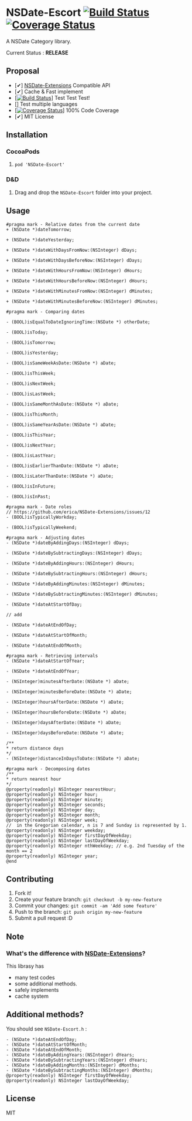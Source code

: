 # NSDate-Escort [![Build Status](https://travis-ci.org/azu/NSDate-Escort.png?branch=master)](https://travis-ci.org/azu/NSDate-Escort) [![Coverage Status](https://coveralls.io/repos/azu/NSDate-Escort/badge.png?branch=master)](https://coveralls.io/r/azu/NSDate-Escort?branch=master)

A NSDate Category library.

Current Status : **RELEASE**

## Proposal

- [✔] [NSDate-Extensions](https://github.com/erica/NSDate-Extensions "NSDate-Extensions") Compatible API
- [✔] Cache & Fast implement
- [[![Build Status](https://travis-ci.org/azu/NSDate-Escort.png?branch=master)](https://travis-ci.org/azu/NSDate-Escort)] Test Test Test!
- [] Test multiple languages
- [[![Coverage Status](https://coveralls.io/repos/azu/NSDate-Escort/badge.png?branch=master)](https://coveralls.io/r/azu/NSDate-Escort?branch=master)] 100% Code Coverage
- [✔] MIT License

## Installation

### CocoaPods

1. ``pod 'NSDate-Escort'``

### D&D

1. Drag and drop the `NSDate-Escort` folder into your project.

## Usage

``` objc
#pragma mark - Relative dates from the current date
+ (NSDate *)dateTomorrow;

+ (NSDate *)dateYesterday;

+ (NSDate *)dateWithDaysFromNow:(NSInteger) dDays;

+ (NSDate *)dateWithDaysBeforeNow:(NSInteger) dDays;

+ (NSDate *)dateWithHoursFromNow:(NSInteger) dHours;

+ (NSDate *)dateWithHoursBeforeNow:(NSInteger) dHours;

+ (NSDate *)dateWithMinutesFromNow:(NSInteger) dMinutes;

+ (NSDate *)dateWithMinutesBeforeNow:(NSInteger) dMinutes;

#pragma mark - Comparing dates

- (BOOL)isEqualToDateIgnoringTime:(NSDate *) otherDate;

- (BOOL)isToday;

- (BOOL)isTomorrow;

- (BOOL)isYesterday;

- (BOOL)isSameWeekAsDate:(NSDate *) aDate;

- (BOOL)isThisWeek;

- (BOOL)isNextWeek;

- (BOOL)isLastWeek;

- (BOOL)isSameMonthAsDate:(NSDate *) aDate;

- (BOOL)isThisMonth;

- (BOOL)isSameYearAsDate:(NSDate *) aDate;

- (BOOL)isThisYear;

- (BOOL)isNextYear;

- (BOOL)isLastYear;

- (BOOL)isEarlierThanDate:(NSDate *) aDate;

- (BOOL)isLaterThanDate:(NSDate *) aDate;

- (BOOL)isInFuture;

- (BOOL)isInPast;

#pragma mark - Date roles
// https://github.com/erica/NSDate-Extensions/issues/12
- (BOOL)isTypicallyWorkday;

- (BOOL)isTypicallyWeekend;

#pragma mark - Adjusting dates
- (NSDate *)dateByAddingDays:(NSInteger) dDays;

- (NSDate *)dateBySubtractingDays:(NSInteger) dDays;

- (NSDate *)dateByAddingHours:(NSInteger) dHours;

- (NSDate *)dateBySubtractingHours:(NSInteger) dHours;

- (NSDate *)dateByAddingMinutes:(NSInteger) dMinutes;

- (NSDate *)dateBySubtractingMinutes:(NSInteger) dMinutes;

- (NSDate *)dateAtStartOfDay;

// add

- (NSDate *)dateAtEndOfDay;

- (NSDate *)dateAtStartOfMonth;

- (NSDate *)dateAtEndOfMonth;

#pragma mark - Retrieving intervals
- (NSDate *)dateAtStartOfYear;

- (NSDate *)dateAtEndOfYear;

- (NSInteger)minutesAfterDate:(NSDate *) aDate;

- (NSInteger)minutesBeforeDate:(NSDate *) aDate;

- (NSInteger)hoursAfterDate:(NSDate *) aDate;

- (NSInteger)hoursBeforeDate:(NSDate *) aDate;

- (NSInteger)daysAfterDate:(NSDate *) aDate;

- (NSInteger)daysBeforeDate:(NSDate *) aDate;

/**
* return distance days
*/
- (NSInteger)distanceInDaysToDate:(NSDate *) aDate;

#pragma mark - Decomposing dates
/**
* return nearest hour
*/
@property(readonly) NSInteger nearestHour;
@property(readonly) NSInteger hour;
@property(readonly) NSInteger minute;
@property(readonly) NSInteger seconds;
@property(readonly) NSInteger day;
@property(readonly) NSInteger month;
@property(readonly) NSInteger week;
//  in the Gregorian calendar, n is 7 and Sunday is represented by 1.
@property(readonly) NSInteger weekday;
@property(readonly) NSInteger firstDayOfWeekday;
@property(readonly) NSInteger lastDayOfWeekday;
@property(readonly) NSInteger nthWeekday; // e.g. 2nd Tuesday of the month == 2
@property(readonly) NSInteger year;
@end
```

## Contributing

1. Fork it!
2. Create your feature branch: `git checkout -b my-new-feature`
3. Commit your changes: `git commit -am 'Add some feature'`
4. Push to the branch: `git push origin my-new-feature`
5. Submit a pull request :D

## Note

### What's the difference with [NSDate-Extensions](https://github.com/erica/NSDate-Extensions "NSDate-Extensions")?

This librasy has
 
* many test codes
* some additional methods.
* safely implements
* cache system

## Additional methods?

You should see `NSDate-Escort.h` : 

``` objc
- (NSDate *)dateAtEndOfDay;
- (NSDate *)dateAtStartOfMonth;
- (NSDate *)dateAtEndOfMonth; 
- (NSDate *)dateByAddingYears:(NSInteger) dYears;
- (NSDate *)dateBySubtractingYears:(NSInteger) dYears;
- (NSDate *)dateByAddingMonths:(NSInteger) dMonths;
- (NSDate *)dateBySubtractingMonths:(NSInteger) dMonths; 
@property(readonly) NSInteger firstDayOfWeekday;
@property(readonly) NSInteger lastDayOfWeekday;
```

## License

MIT